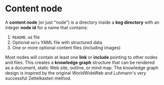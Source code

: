 # Content node

A **content node** (or just "node") is a directory inside a **keg directory** with an integer **node id** for a name that contains:

1. `README.md` file
1. Optional `meta` YAML file with structured data
1. One or more optional content files (including images)

Most nodes will contain at least one **link** or **include** pointing to other nodes and files. This creates a **knowledge graph** structure that can be rendered as a document, static Web site, outline, or mind map. The knowledge graph design is inspired by the original WorldWideWeb and Luhmann's very successful Zettelkasten method.
